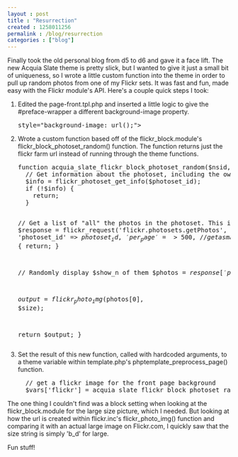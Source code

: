 ```yaml
---
layout : post
title : "Resurrection"
created : 1258011256
permalink : /blog/resurrection
categories : ["blog"]
---
```

Finally took the old personal blog from d5 to d6 and gave it a face lift. The new Acquia Slate theme is pretty slick, but I wanted to give it just a small bit of uniqueness, so I wrote a little custom function into the theme in order to pull up random photos from one of my Flickr sets. It was fast and fun, made easy with the Flickr module's API. Here's a couple quick steps I took:
<!--break-->
<ol>
<li>Edited the page-front.tpl.php and inserted a little logic to give the #preface-wrapper a different background-image property.
<pre>
<div id="preface-wrapper" class="clearfix" <?php if ($flickr): ?>style="background-image: url(<?php print $flickr; ?>);"<?php endif; ?>>
</pre></li>
<li>Wrote a custom function based off of the flickr_block.module's flickr_block_photoset_random() function. The function returns just the flickr farm url instead of running through the theme functions.
<pre>
function acquia_slate_flickr_block_photoset_random($nsid, $show_n, $size, $photoset_id) {
  // Get information about the photoset, including the owner.
  $info = flickr_photoset_get_info($photoset_id);
  if (!$info) {
    return;
  }

  // Get a list of "all" the photos in the photoset. This is cached.
  $response = flickr_request('flickr.photosets.getPhotos',
    array(
      'photoset_id' => $photoset_id,
      'per_page' => 500, // get as many images as possible
      'extras' => 'owner',
    )
  );
  if (!$response) {
    return;
  }

  // Randomly display $show_n of them
  $photos = $response['photoset']['photo'];
  shuffle($photos);

  $output = flickr_photo_img($photos[0], $size);

  return $output;
}
</pre></li>
<li>Set the result of this new function, called with hardcoded arguments, to a theme variable within template.php's phptemplate_preprocess_page() function.
<pre>
  // get a flickr image for the front page background
  $vars['flickr'] = acquia_slate_flickr_block_photoset_random($nsid, $show_n, $size, $photoset_id);
</pre>
</li>
</ol>

The one thing I couldn't find was a block setting when looking at the flickr_block.module for the large size picture, which I needed.  But looking at how the url is created within flickr.inc's flickr_photo_img() function and comparing it with an actual large image on Flickr.com, I quickly saw that the size string is simply 'b_d' for large.

Fun stuff!